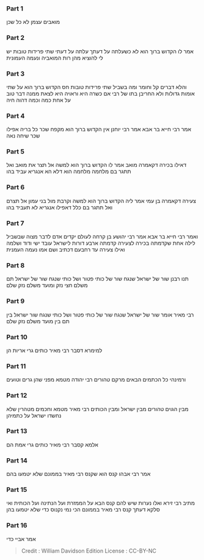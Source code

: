 
### Part 1
מואבים עצמן לא כל שכן

### Part 2
אמר לו הקדוש ברוך הוא לא כשעלתה על דעתך עלתה על דעתי שתי פרידות טובות יש לי להוציא מהן רות המואביה ונעמה העמונית

### Part 3
והלא דברים קל וחומר ומה בשביל שתי פרידות טובות חס הקדוש ברוך הוא על שתי אומות גדולות ולא החריבן בתו של רבי אם כשרה היא וראויה היא לצאת ממנה דבר טוב על אחת כמה וכמה דהוה חיה

### Part 4
אמר רבי חייא בר אבא אמר רבי יוחנן אין הקדוש ברוך הוא מקפח שכר כל בריה אפילו שכר שיחה נאה

### Part 5
דאילו בכירה דקאמרה מואב אמר לו הקדוש ברוך הוא למשה אל תצר את מואב ואל תתגר בם מלחמה מלחמה הוא דלא הא אנגריא עביד בהו

### Part 6
צעירה דקאמרה בן עמי אמר ליה הקדוש ברוך הוא למשה וקרבת מול בני עמון אל תצרם ואל תתגר בם כלל דאפילו אנגריא לא תעביד בהו

### Part 7
ואמר רבי חייא בר אבא אמר רבי יהושע בן קרחה לעולם יקדים אדם לדבר מצוה שבשביל לילה אחת שקדמתה בכירה לצעירה קדמתה ארבע דורות לישראל עובד ישי ודוד ושלמה ואילו צעירה עד רחבעם דכתיב ושם אמו נעמה העמנית

### Part 8
תנו רבנן שור של ישראל שנגח שור של כותי פטור ושל כותי שנגח שור של ישראל תם משלם חצי נזק ומועד משלם נזק שלם

### Part 9
רבי מאיר אומר שור של ישראל שנגח שור של כותי פטור ושל כותי שנגח שור ישראל בין תם בין מועד משלם נזק שלם

### Part 10
למימרא דסבר רבי מאיר כותים גרי אריות הן

### Part 11
ורמינהי כל הכתמים הבאים מרקם טהורים רבי יהודה מטמא מפני שהן גרים וטועים

### Part 12
מבין הגוים טהורים מבין ישראל ומבין הכותים רבי מאיר מטמא וחכמים מטהרין שלא נחשדו ישראל על כתמיהן

### Part 13
אלמא קסבר רבי מאיר כותים גרי אמת הם

### Part 14
אמר רבי אבהו קנס הוא שקנס רבי מאיר בממונם שלא יטמעו בהם

### Part 15
מתיב רבי זירא ואלו נערות שיש להם קנס הבא על הממזרת ועל הנתינה ועל הכותית ואי סלקא דעתך קנס רבי מאיר בממונם הכי נמי נקנוס כדי שלא יטמעו בהן

### Part 16
אמר אביי כדי

>Credit : William Davidson Edition
>License : CC-BY-NC